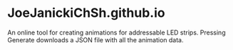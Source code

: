 # JoeJanickiChSh.github.io

An online tool for creating animations for addressable LED strips.
Pressing Generate downloads a JSON file with all the animation data.
